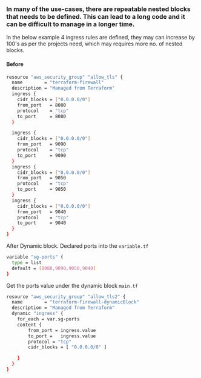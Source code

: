 ### In many of the use-cases, there are repeatable nested blocks that needs to be defined. This can lead to a long code and it can be difficult to manage in a longer time.
In the below example 4 ingress rules are defined, they may can increase by 100's as per the projects need, which may requires more no. of nested blocks.

#### Before 
```sh
resource "aws_security_group" "allow_tls" {
  name        = "terraform-firewall"
  description = "Managed from Terraform"
  ingress {
    cidr_blocks = ["0.0.0.0/0"]
    from_port   = 8080
    protocol    = "tcp"
    to_port     = 8080
  }

  ingress {
    cidr_blocks = ["0.0.0.0/0"]
    from_port   = 9090
    protocol    = "tcp"
    to_port     = 9090
  }
  ingress {
    cidr_blocks = ["0.0.0.0/0"]
    from_port   = 9050
    protocol    = "tcp"
    to_port     = 9050
  }
  ingress {
    cidr_blocks = ["0.0.0.0/0"]
    from_port   = 9040
    protocol    = "tcp"
    to_port     = 9040
  }
}
```

After Dynamic block.
Declared ports into the `variable.tf `
```sh
variable "sg-ports" {
  type = list
  default = [8080,9090,9050,9040]
}
```
Get the ports value under the dynamic block
`main.tf `
```sh
resource "aws_security_group" "allow_tls2" {
  name        = "terraform-firewall-dynamicBlock"
  description = "Managed from Terraform"
  dynamic "ingress" {
    for_each = var.sg-ports
    content {
        from_port = ingress.value
        to_port =   ingress.value
        protocol = "tcp"
        cidr_blocks = [ "0.0.0.0/0" ]

    }
  }
}
```


